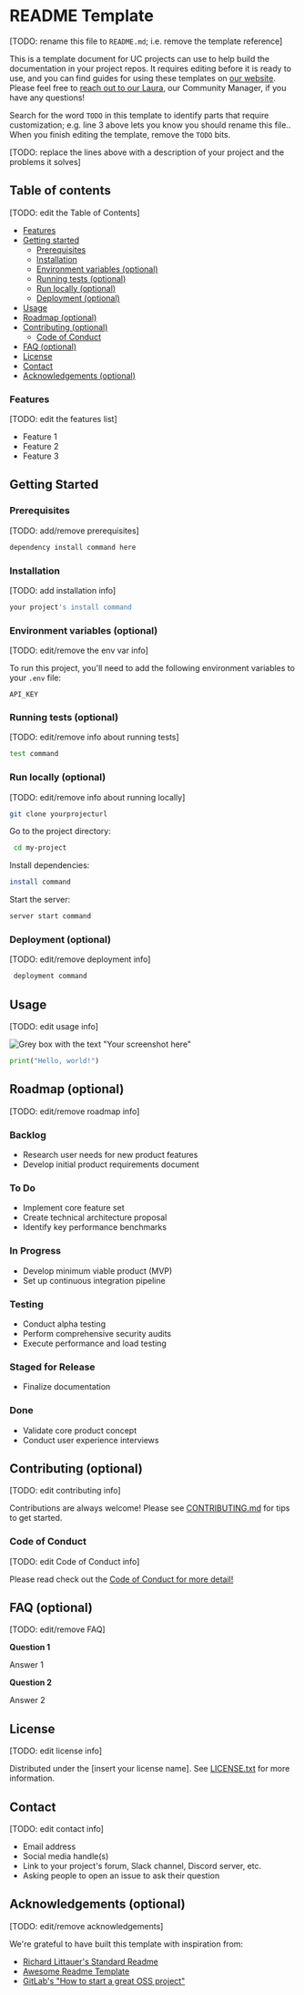 # README Template

[TODO: rename this file to `README.md`; i.e. remove the template reference]

This is a template document for UC projects can use to help build the documentation in your project repos. It requires editing before it is ready to use, and you can find guides for using these templates on [our website](https://ucospo.net/oss-resources/#template-guides). Please feel free to [reach out to our Laura](mailto:lalangdon@ucdavis.edu), our Community Manager, if you have any questions!

Search for the word `TODO` in this template to identify parts that require customization; e.g. line 3 above lets you know you should rename this file.. When you finish editing the template, remove the `TODO` bits.

[TODO: replace the lines above with a description of your project and the problems it solves]

## Table of contents

[TODO: edit the Table of Contents]

- [Features](#features)
- [Getting started](#getting-started)
  - [Prerequisites](#prerequisites)
  - [Installation](#installation)
  - [Environment variables (optional)](#environment-variables-optional)
  - [Running tests (optional)](#running-tests-optional)
  - [Run locally (optional)](#run-locally-optional)
  - [Deployment (optional)](#deployment-optional)
- [Usage](#usage)
- [Roadmap (optional)](#roadmap-optional)
- [Contributing (optional)](#contributing-optional)
  - [Code of Conduct](#code-of-conduct)
- [FAQ (optional)](#faq-optional)
- [License](#license)
- [Contact](#contact)
- [Acknowledgements (optional)](#acknowledgements-optional)

### Features

[TODO: edit the features list]

- Feature 1
- Feature 2
- Feature 3

## Getting Started

### Prerequisites

[TODO: add/remove prerequisites]

```bash
dependency install command here
```

### Installation

[TODO: add installation info]

```bash
your project's install command
```

### Environment variables (optional)

[TODO: edit/remove the env var info]

To run this project, you'll need to add the following environment variables to your `.env` file:

`API_KEY`

### Running tests (optional)

[TODO: edit/remove info about running tests]

```bash
test command
```

### Run locally (optional)

[TODO: edit/remove info about running locally]

```bash
git clone yourprojecturl
```

Go to the project directory:

```bash
 cd my-project
```

Install dependencies:

```bash
install command
```

Start the server:

```bash
server start command
```

### Deployment (optional)

[TODO: edit/remove deployment info]

```bash
 deployment command
```

## Usage

[TODO: edit usage info]

![Grey box with the text "Your screenshot here"](screenshot.svg)

```python
print("Hello, world!")
```

## Roadmap (optional)

[TODO: edit/remove roadmap info]

### Backlog

- Research user needs for new product features
- Develop initial product requirements document

### To Do

- Implement core feature set
- Create technical architecture proposal
- Identify key performance benchmarks

### In Progress

- Develop minimum viable product (MVP)
- Set up continuous integration pipeline

### Testing

- Conduct alpha testing
- Perform comprehensive security audits
- Execute performance and load testing

### Staged for Release

- Finalize documentation

### Done

- Validate core product concept
- Conduct user experience interviews

## Contributing (optional)

[TODO: edit contributing info]

Contributions are always welcome! Please see [CONTRIBUTING.md](/CONTRIBUTING-template.md) for tips to get started.

### Code of Conduct

[TODO: edit Code of Conduct info]

Please read check out the [Code of Conduct for more detail!](/CODE_OF_CONDUCT-template.md)

## FAQ (optional)

[TODO: edit/remove FAQ]

**Question 1**

Answer 1

**Question 2**

Answer 2

## License

[TODO: edit license info]

Distributed under the [insert your license name]. See [LICENSE.txt](/LICENSE) for more information.

## Contact

[TODO: edit contact info]

- Email address
- Social media handle(s)
- Link to your project's forum, Slack channel, Discord server, etc.
- Asking people to open an issue to ask their question

## Acknowledgements (optional)

[TODO: edit/remove acknowledgements]

We're grateful to have built this template with inspiration from:

- [Richard Littauer's Standard Readme](https://github.com/RichardLitt/standard-readme/?tab=readme-ov-file#usage)
- [Awesome Readme Template](https://github.com/Louis3797/awesome-readme-template)
- [GitLab's "How to start a great OSS project"](https://about.gitlab.com/blog/2022/10/18/how-to-start-a-great-oss-project/)
